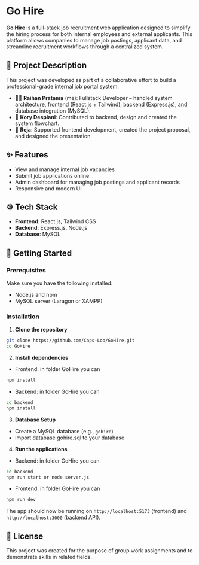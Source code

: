 # Go Hire

**Go Hire** is a full-stack job recruitment web application designed to simplify the hiring process for both internal employees and external applicants. This platform allows companies to manage job postings, applicant data, and streamline recruitment workflows through a centralized system.

## 🧩 Project Description

This project was developed as part of a collaborative effort to build a professional-grade internal job portal system.

- 👨‍💻 **Raihan Pratama** (me): Fullstack Developer – handled system architecture, frontend (React.js + Tailwind), backend (Express.js), and database integration (MySQL).
- 🧠 **Kory Despiani**: Contributed to backend, design and created the system flowchart.
- 📝 **Reja**: Supported frontend development, created the project proposal, and designed the presentation.

## ✨ Features

- View and manage internal job vacancies
- Submit job applications online
- Admin dashboard for managing job postings and applicant records
- Responsive and modern UI

## ⚙️ Tech Stack

- **Frontend**: React.js, Tailwind CSS
- **Backend**: Express.js, Node.js
- **Database**: MySQL

## 🚀 Getting Started

### Prerequisites

Make sure you have the following installed:

- Node.js and npm
- MySQL server (Laragon or XAMPP)

### Installation

1. **Clone the repository**

```bash
git clone https://github.com/Caps-Loo/GoHire.git
cd GoHire
```

2. **Install dependencies**

- Frontend:
in folder GoHire you can 
```bash
npm install
```

- Backend:
in folder GoHire you can
```bash
cd backend
npm install
```

3. **Database Setup**

- Create a MySQL database (e.g., `gohire`)
- import database gohire.sql to your database

4. **Run the applications**

- Backend:
in folder GoHire you can
```bash
cd backend
npm run start or node server.js
```

- Frontend:
in folder GoHire you can
```bash
npm run dev
```

The app should now be running on `http://localhost:5173` (frontend) and `http://localhost:3000` (backend API).

## 📄 License

This project was created for the purpose of group work assignments and to demonstrate skills in related fields.
